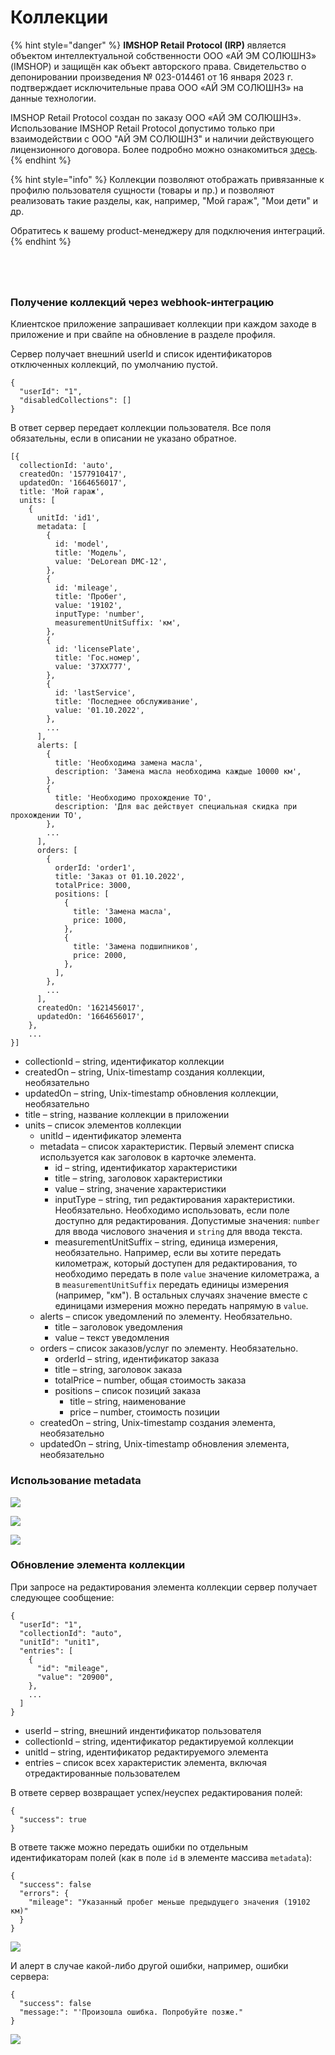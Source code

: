 # Коллекции

{% hint style="danger" %}
**IMSHOP Retail Protocol (IRP)** является объектом интеллектуальной собственности ООО «АЙ ЭМ СОЛЮШНЗ» (IMSHOP) и защищён как объект авторского права. Свидетельство о депонировании произведения № 023-014461 от 16 января 2023 г. подтверждает исключительные права ООО «АЙ ЭМ СОЛЮШНЗ» на данные технологии.

IMSHOP Retail Protocol создан по заказу ООО «АЙ ЭМ СОЛЮШНЗ». Использование IMSHOP Retail Protocol допустимо только при взаимодействии с ООО "АЙ ЭМ СОЛЮШНЗ" и наличии действующего лицензионного договора. Более подробно можно ознакомиться [здесь](../api-license.md).
{% endhint %}

{% hint style="info" %}
Коллекции позволяют отображать привязанные к профилю пользователя сущности (товары и пр.) и позволяют реализовать такие разделы, как, например, "Мой гараж", "Мои дети" и др.

Обратитесь к вашему product-менеджеру для подключения интеграций.
{% endhint %}

<div>

<figure><img src="../.gitbook/assets/spaces%2F-LyuKQBzspCEs8chxsQd%2Fuploads%2FvxdYug7bBvfLweEXqXIi%2FSimulator%20Screen%20Shot%20-%20iPhone%2013%20Pro%20-%202022-10-04%20at%2015.webp" alt=""><figcaption></figcaption></figure>

 

<figure><img src="../.gitbook/assets/spaces%2F-LyuKQBzspCEs8chxsQd%2Fuploads%2F2XHeBUJQkTlUNuPFctpH%2FSimulator%20Screen%20Shot%20-%20iPhone%2013%20Pro%20-%202022-10-04%20at%2015 (1).webp" alt=""><figcaption></figcaption></figure>

 

<figure><img src="../.gitbook/assets/spaces%2F-LyuKQBzspCEs8chxsQd%2Fuploads%2FxttUy1dUgWZD6Dxqw3m0%2FSimulator%20Screen%20Shot%20-%20iPhone%2013%20Pro%20-%202022-10-04%20at%2015.webp" alt=""><figcaption></figcaption></figure>

 

<figure><img src="../.gitbook/assets/spaces%2F-LyuKQBzspCEs8chxsQd%2Fuploads%2FR1GdPhsz0qZuZjaC8Wgc%2FSimulator%20Screen%20Shot%20-%20iPhone%2013%20Pro%20-%202022-10-04%20at%2015.webp" alt=""><figcaption></figcaption></figure>

</div>

### Получение коллекций через webhook-интеграцию

Клиентское приложение запрашивает коллекции при каждом заходе в приложение и при свайпе на обновление в разделе профиля.

Сервер получает внешний userId и список идентификаторов отключенных коллекций, по умолчанию пустой.

```
{
  "userId": "1",
  "disabledCollections": []
}
```

В ответ сервер передает коллекции пользователя. Все поля обязательны, если в описании не указано обратное.

```
[{
  collectionId: 'auto',
  createdOn: '1577910417',
  updatedOn: '1664656017',
  title: 'Мой гараж',
  units: [
    {
      unitId: 'id1',
      metadata: [
        {
          id: 'model',
          title: 'Модель',
          value: 'DeLorean DMC-12',
        },
        {
          id: 'mileage',
          title: 'Пробег',
          value: '19102',
          inputType: 'number',
          measurementUnitSuffix: 'км',
        },
        {
          id: 'licensePlate',
          title: 'Гос.номер',
          value: '37XX777',
        },
        {
          id: 'lastService',
          title: 'Последнее обслуживание',
          value: '01.10.2022',
        },
        ...
      ],
      alerts: [
        {
          title: 'Необходима замена масла',
          description: 'Замена масла необходима каждые 10000 км',
        },
        {
          title: 'Необходимо прохождение ТО',
          description: 'Для вас действует специальная скидка при прохождении ТО',
        },
        ...
      ],
      orders: [
        {
          orderId: 'order1',
          title: 'Заказ от 01.10.2022',
          totalPrice: 3000,
          positions: [
            {
              title: 'Замена масла',
              price: 1000,
            },
            {
              title: 'Замена подшипников',
              price: 2000,
            },
          ],
        },
        ...
      ],
      createdOn: '1621456017',
      updatedOn: '1664656017',
    },
    ...
}]
```

* collectionId – string, идентификатор коллекции
* createdOn – string, Unix-timestamp создания коллекции, необязательно
* updatedOn – string, Unix-timestamp обновления коллекции, необязательно
* title – string, название коллекции в приложении
* units – список элементов коллекции
  * unitId – идентификатор элемента
  * metadata – список характеристик. Первый элемент списка используется как заголовок в карточке элемента.
    * id – string, идентификатор характеристики
    * title – string, заголовок характеристики
    * value – string, значение характеристики
    * inputType – string, тип редактирования характеристики. Необязательно. Необходимо использовать, если поле доступно для редактирования. Допустимые значения: `number` для ввода числового значения и `string` для ввода текста.
    * measurementUnitSuffix – string, единица измерения, необязательно. Например, если вы хотите передать километраж, который доступен для редактирования, то необходимо передать в поле `value` значение километража, а в `measurementUnitSuffix` передать единицы измерения (например, "км"). В остальных случаях значение вместе с единицами измерения можно передать напрямую в `value`.
  * alerts – список уведомлений по элементу. Необязательно.
    * title – заголовок уведомления
    * value – текст уведомления
  * orders – список заказов/услуг по элементу. Необязательно.
    * orderId – string, идентификатор заказа
    * title – string, заголовок заказа
    * totalPrice – number, общая стоимость заказа
    * positions – список позиций заказа
      * title – string, наименование
      * price – number, стоимость позиции
  * createdOn – string, Unix-timestamp создания элемента, необязательно
  * updatedOn – string, Unix-timestamp обновления элемента, необязательно

### Использование metadata

![](../.gitbook/assets/spaces%2F-LyuKQBzspCEs8chxsQd%2Fuploads%2FMgYY3C4qrAkvqtBsektI%2Fcollection%20metadata.webp)

![](../.gitbook/assets/spaces%2F-LyuKQBzspCEs8chxsQd%2Fuploads%2FzEShhv7WO2LsRAuwZuYU%2Fcollection%20metadata%202.webp)

![](../.gitbook/assets/spaces%2F-LyuKQBzspCEs8chxsQd%2Fuploads%2Frv75H5XujM0IL0SnIUjy%2Fcollection%20metadata%203.webp)

### Обновление элемента коллекции

При запросе на редактирования элемента коллекции сервер получает следующее сообщение:

```
{
  "userId": "1",
  "collectionId": "auto",
  "unitId": "unit1",
  "entries": [
    {
      "id": "mileage",
      "value": "20900",
    },
    ...
  ]
}
```

* userId – string, внешний индентификатор пользователя
* collectionId – string, идентификатор редактируемой коллекции
* unitId – string, идентификатор редактируемого элемента
* entries – список всех характеристик элемента, включая отредактированные пользователем

В ответе сервер возвращает успех/неуспех редактирования полей:

```
{
  "success": true
}
```

В ответе также можно передать ошибки по отдельным идентификаторам полей (как в поле `id` в элементе массива `metadata`):

```
{
  "success": false
  "errors": {
    "mileage": "Указанный пробег меньше предыдущего значения (19102 км)"
  }
}
```

![](../.gitbook/assets/spaces%2F-LyuKQBzspCEs8chxsQd%2Fuploads%2FPvgzvnrspw7vEEqQ9BBE%2FScreen%20Shot%202022-10-05%20at%2018.webp)

И алерт в случае какой-либо другой ошибки, например, ошибки сервера:

```
{
  "success": false
  "message:": "'Произошла ошибка. Попробуйте позже."
}
```

![](../.gitbook/assets/spaces%2F-LyuKQBzspCEs8chxsQd%2Fuploads%2FDhTYysuDm3J2gETQAQtH%2FSimulator%20Screen%20Shot%20-%20iPhone%2013%20Pro%20-%202022-10-05%20at%2016.webp)
